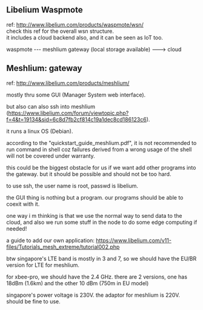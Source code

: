 Libelium Waspmote
-----------------------

ref: http://www.libelium.com/products/waspmote/wsn/  
check this ref for the overall wsn structure.  
it includes a cloud backend also, and it can be seen as IoT too.

waspmote --- meshlium gateway (local storage available) ---> cloud


Meshlium: gateway
-----------------------

ref: http://www.libelium.com/products/meshlium/

mostly thru some GUI (Manager System web interface).

but also can also ssh into meshlium (https://www.libelium.com/forum/viewtopic.php?f=4&t=19134&sid=6c8d7fb2cf814c19a1dec8cd186123c6).

it runs a linux OS (Debian).

according to the "quickstart_guide_meshlium.pdf", it is not recommended to run command in shell 
coz failures derived from a wrong usage of the shell will not be covered under warranty.

this could be the biggest obstacle for us if we want add other programs into the gateway. 
but it should be possible and should not be too hard.

to use ssh, the user name is root, passwd is libelium. 

the GUI thing is nothing but a program. our programs should be able to coexit with it.

one way i m thinking is that we use the normal way to send data to the cloud, 
and also we run some stuff in the node to do some edge computing if needed!

a guide to add our own application: https://www.libelium.com/v11-files/Tutorials_mesh_extreme/tutorial002.php

btw singapore's LTE band is mostly in 3 and 7, so we should have the EU/BR version for LTE for meshlium.

for xbee-pro, we should have the 2.4 GHz. there are 2 versions, one has 18dBm (1.6km) and the other 10 dBm (750m in EU model)

singapore's power voltage is 230V. the adaptor for meshlium is 220V. should be fine to use.


